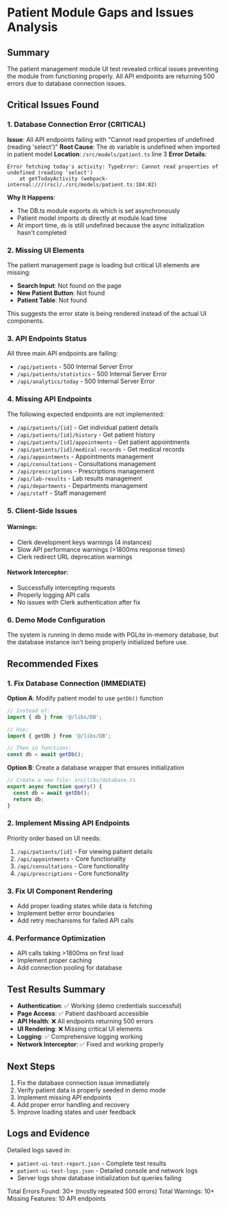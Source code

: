 # Patient Module Gaps and Issues Analysis

## Summary
The patient management module UI test revealed critical issues preventing the module from functioning properly. All API endpoints are returning 500 errors due to database connection issues.

## Critical Issues Found

### 1. Database Connection Error (CRITICAL)
**Issue**: All API endpoints failing with "Cannot read properties of undefined (reading 'select')"
**Root Cause**: The `db` variable is undefined when imported in patient model
**Location**: `/src/models/patient.ts` line 3
**Error Details**:
```
Error fetching today's activity: TypeError: Cannot read properties of undefined (reading 'select')
    at getTodayActivity (webpack-internal:///(rsc)/./src/models/patient.ts:184:82)
```

**Why It Happens**:
- The DB.ts module exports `db` which is set asynchronously
- Patient model imports `db` directly at module load time
- At import time, `db` is still undefined because the async initialization hasn't completed

### 2. Missing UI Elements
The patient management page is loading but critical UI elements are missing:
- **Search Input**: Not found on the page
- **New Patient Button**: Not found
- **Patient Table**: Not found

This suggests the error state is being rendered instead of the actual UI components.

### 3. API Endpoints Status
All three main API endpoints are failing:
- `/api/patients` - 500 Internal Server Error
- `/api/patients/statistics` - 500 Internal Server Error  
- `/api/analytics/today` - 500 Internal Server Error

### 4. Missing API Endpoints
The following expected endpoints are not implemented:
- `/api/patients/[id]` - Get individual patient details
- `/api/patients/[id]/history` - Get patient history
- `/api/patients/[id]/appointments` - Get patient appointments
- `/api/patients/[id]/medical-records` - Get medical records
- `/api/appointments` - Appointments management
- `/api/consultations` - Consultations management
- `/api/prescriptions` - Prescriptions management
- `/api/lab-results` - Lab results management
- `/api/departments` - Departments management
- `/api/staff` - Staff management

### 5. Client-Side Issues

#### Warnings:
- Clerk development keys warnings (4 instances)
- Slow API performance warnings (>1800ms response times)
- Clerk redirect URL deprecation warnings

#### Network Interceptor:
- Successfully intercepting requests
- Properly logging API calls
- No issues with Clerk authentication after fix

### 6. Demo Mode Configuration
The system is running in demo mode with PGLite in-memory database, but the database instance isn't being properly initialized before use.

## Recommended Fixes

### 1. Fix Database Connection (IMMEDIATE)
**Option A**: Modify patient model to use `getDb()` function
```typescript
// Instead of:
import { db } from '@/libs/DB';

// Use:
import { getDb } from '@/libs/DB';

// Then in functions:
const db = await getDb();
```

**Option B**: Create a database wrapper that ensures initialization
```typescript
// Create a new file: src/libs/database.ts
export async function query() {
  const db = await getDb();
  return db;
}
```

### 2. Implement Missing API Endpoints
Priority order based on UI needs:
1. `/api/patients/[id]` - For viewing patient details
2. `/api/appointments` - Core functionality
3. `/api/consultations` - Core functionality
4. `/api/prescriptions` - Core functionality

### 3. Fix UI Component Rendering
- Add proper loading states while data is fetching
- Implement better error boundaries
- Add retry mechanisms for failed API calls

### 4. Performance Optimization
- API calls taking >1800ms on first load
- Implement proper caching
- Add connection pooling for database

## Test Results Summary

- **Authentication**: ✅ Working (demo credentials successful)
- **Page Access**: ✅ Patient dashboard accessible
- **API Health**: ❌ All endpoints returning 500 errors
- **UI Rendering**: ❌ Missing critical UI elements
- **Logging**: ✅ Comprehensive logging working
- **Network Interceptor**: ✅ Fixed and working properly

## Next Steps

1. Fix the database connection issue immediately
2. Verify patient data is properly seeded in demo mode
3. Implement missing API endpoints
4. Add proper error handling and recovery
5. Improve loading states and user feedback

## Logs and Evidence

Detailed logs saved in:
- `patient-ui-test-report.json` - Complete test results
- `patient-ui-test-logs.json` - Detailed console and network logs
- Server logs show database initialization but queries failing

Total Errors Found: 30+ (mostly repeated 500 errors)
Total Warnings: 10+
Missing Features: 10 API endpoints